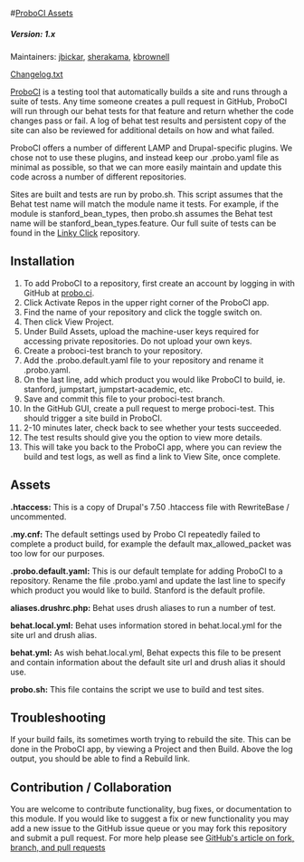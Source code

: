 #[ProboCI Assets](https://github.com/SU-SWS/proboci_assets)
##### Version: 1.x

Maintainers: [jbickar](https://github.com/jbickar), [sherakama](https://github.com/sherakama), [kbrownell](https://github.com/kbrownell)

[Changelog.txt](CHANGELOG.txt)

[ProboCI](https://probo.ci) is a testing tool that automatically builds a site and runs through a suite of tests.  Any time someone creates a pull request in GitHub, ProboCI will run through our behat tests for that feature and return whether the code changes pass or fail.  A log of behat test results and persistent copy of the site can also be reviewed for additional details on how and what failed.

ProboCI offers a number of different LAMP and Drupal-specific plugins.  We chose not to use these plugins, and instead keep our .probo.yaml file as minimal as possible, so that we can more easily maintain and update this code across a number of different repositories.

Sites are built and tests are run by probo.sh.  This script assumes that the Behat test name will match the module name it tests.  For example, if the module is stanford_bean_types, then probo.sh assumes the Behat test name will be stanford_bean_types.feature.  Our full suite of tests can be found in the [Linky Click](https://github.com/SU-SWS/linky_clicky) repository.

Installation
---

1. To add ProboCI to a repository, first create an account by logging in with GitHub at [probo.ci](https://probo.ci/).
2. Click Activate Repos in the upper right corner of the ProboCI app.
3. Find the name of your repository and click the toggle switch on.
4. Then click View Project.
5. Under Build Assets, upload the machine-user keys required for accessing private repositories.  Do not upload your own keys.
6. Create a proboci-test branch to your repository.
7. Add the .probo.default.yaml file to your repository and rename it .probo.yaml.
8. On the last line, add which product you would like ProboCI to build, ie. stanford, jumpstart, jumpstart-academic, etc.
9. Save and commit this file to your proboci-test branch.
10. In the GitHub GUI, create a pull request to merge proboci-test.  This should trigger a site build in ProboCI.
11. 2-10 minutes later, check back to see whether your tests succeeded.
12. The test results should give you the option to view more details.
13. This will take you back to the ProboCI app, where you can review the build and test logs, as well as find a link to View Site, once complete.

Assets
---

**.htaccess:** This is a copy of Drupal's 7.50 .htaccess file with RewriteBase / uncommented.

**.my.cnf:** The default settings used by Probo CI repeatedly failed to complete a product build, for example the default max_allowed_packet was too low for our purposes.

**.probo.default.yaml:** This is our default template for adding ProboCI to a repository.  Rename the file .probo.yaml and update the last line to specify which product you would like to build.  Stanford is the default profile.

**aliases.drushrc.php:** Behat uses drush aliases to run a number of test.

**behat.local.yml:** Behat uses information stored in behat.local.yml for the site url and drush alias.

**behat.yml:** As wish behat.local.yml, Behat expects this file to be present and contain information about the default site url and drush alias it should use.

**probo.sh:** This file contains the script we use to build and test sites.

Troubleshooting
---

If your build fails, its sometimes worth trying to rebuild the site.  This can be done in the ProboCI app, by viewing a Project and then Build.  Above the log output, you should be able to find a Rebuild link.

Contribution / Collaboration
---

You are welcome to contribute functionality, bug fixes, or documentation to this module. If you would like to suggest a fix or new functionality you may add a new issue to the GitHub issue queue or you may fork this repository and submit a pull request. For more help please see [GitHub's article on fork, branch, and pull requests](https://help.github.com/articles/using-pull-requests)
